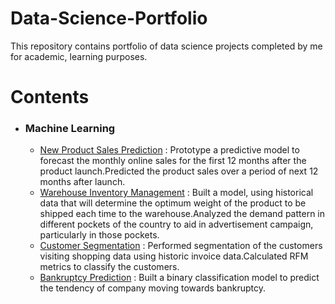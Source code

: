 # Data-Science-Portfolio
This repository contains portfolio of data science projects completed by me for academic, learning purposes.
# Contents
* ### Machine Learning
  * [New Product Sales Prediction](https://github.com/kothavadekunal/forecasting-new-product-sales) : Prototype a predictive model to forecast the monthly online sales for the first 12 months after the product launch.Predicted the product sales over a period of next 12 months after launch.
  * [Warehouse Inventory Management](https://github.com/kothavadekunal/warehouse-inventory-management) : Built a model, using historical data that will determine the optimum weight of the product to be shipped each time to the warehouse.Analyzed the demand pattern in different pockets of the country to aid in advertisement campaign, particularly in those pockets.
  * [Customer Segmentation](https://github.com/kothavadekunal/customer-segmentation) : Performed segmentation of the customers visiting shopping data using historic invoice data.Calculated RFM metrics to classify the customers.
  * [Bankruptcy Prediction](https://github.com/kothavadekunal/bankruptcy-prediction) : Built a binary classification model to predict the tendency of company moving towards bankruptcy.
